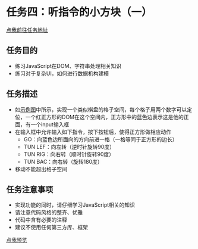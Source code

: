 # 任务四：听指令的小方块（一）
[点我前往任务地址](http://ife.baidu.com/course/detail/id/109?t=1489374769477#learn)
## 任务目的
+	练习JavaScript在DOM、字符串处理相关知识
+	练习对于复杂UI，如何进行数据机构建模

## 任务描述
+	如[示例图](http://7xrp04.com1.z0.glb.clouddn.com/task_2_33_1.jpg)中所示，实现一个类似棋盘的格子空间，每个格子用两个数字可以定位，一个红正方形的DOM在这个空间内，正方形中的蓝色边表示这是他的正面，有一个input输入框
+	在输入框中允许输入如下指令，按下按钮后，使得正方形做相应动作
	+	GO：向蓝色边所面向的方向前进一格（一格等同于正方形的边长）
	+	TUN LEF：向左转（逆时针旋转90度）
	+	TUN RIG：向右转（顺时针旋转90度）
	+	TUN BAC：向右转（旋转180度）
+	移动不能超出格子空间

## 任务注意事项
+	实现功能的同时，请仔细学习JavaScript相关的知识
+	请注意代码风格的整齐、优雅
+	代码中含有必要的注释
+	建议不使用任何第三方库、框架

[点我预览](https://cdn.rawgit.com/RAAMENN/ife2017/5d541dfd/%E8%80%80%E8%80%80%E5%AD%A6%E9%99%A2/%E4%BB%BB%E5%8A%A1%E5%9B%9B/%E4%BB%BB%E5%8A%A1%E5%9B%9B.html?)